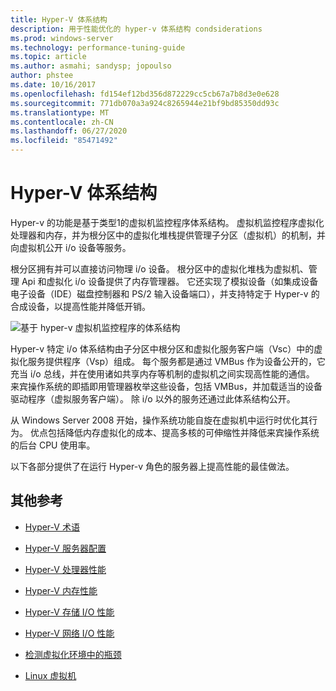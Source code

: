 ```yaml
---
title: Hyper-V 体系结构
description: 用于性能优化的 hyper-v 体系结构 condsiderations
ms.prod: windows-server
ms.technology: performance-tuning-guide
ms.topic: article
ms.author: asmahi; sandysp; jopoulso
author: phstee
ms.date: 10/16/2017
ms.openlocfilehash: fd154ef12bd356d872229cc5cb67a7b8d3e0e628
ms.sourcegitcommit: 771db070a3a924c8265944e21bf9bd85350dd93c
ms.translationtype: MT
ms.contentlocale: zh-CN
ms.lasthandoff: 06/27/2020
ms.locfileid: "85471492"
---
```

# <a name="hyper-v-architecture"></a>Hyper-V 体系结构

Hyper-v 的功能是基于类型1的虚拟机监控程序体系结构。 虚拟机监控程序虚拟化处理器和内存，并为根分区中的虚拟化堆栈提供管理子分区（虚拟机）的机制，并向虚拟机公开 i/o 设备等服务。

根分区拥有并可以直接访问物理 i/o 设备。 根分区中的虚拟化堆栈为虚拟机、管理 Api 和虚拟化 i/o 设备提供了内存管理器。 它还实现了模拟设备（如集成设备电子设备（IDE）磁盘控制器和 PS/2 输入设备端口），并支持特定于 Hyper-v 的合成设备，以提高性能并降低开销。

![基于 hyper-v 虚拟机监控程序的体系结构](../../media/perftune-guide-hyperv-arch.png)

Hyper-v 特定 i/o 体系结构由子分区中根分区和虚拟化服务客户端（Vsc）中的虚拟化服务提供程序（Vsp）组成。 每个服务都是通过 VMBus 作为设备公开的，它充当 i/o 总线，并在使用诸如共享内存等机制的虚拟机之间实现高性能的通信。 来宾操作系统的即插即用管理器枚举这些设备，包括 VMBus，并加载适当的设备驱动程序（虚拟服务客户端）。 除 i/o 以外的服务还通过此体系结构公开。

从 Windows Server 2008 开始，操作系统功能自旋在虚拟机中运行时优化其行为。 优点包括降低内存虚拟化的成本、提高多核的可伸缩性并降低来宾操作系统的后台 CPU 使用率。

以下各部分提供了在运行 Hyper-v 角色的服务器上提高性能的最佳做法。

## <a name="additional-references"></a>其他参考

-   [Hyper-V 术语](terminology.md)

-   [Hyper-V 服务器配置](configuration.md)

-   [Hyper-V 处理器性能](processor-performance.md)

-   [Hyper-V 内存性能](memory-performance.md)

-   [Hyper-V 存储 I/O 性能](storage-io-performance.md)

-   [Hyper-V 网络 I/O 性能](network-io-performance.md)

-   [检测虚拟化环境中的瓶颈](detecting-virtualized-environment-bottlenecks.md)

-   [Linux 虚拟机](linux-virtual-machine-considerations.md)
